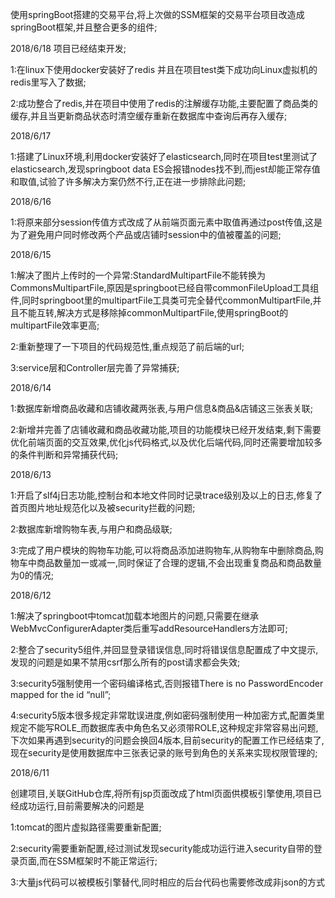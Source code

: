 使用springBoot搭建的交易平台,将上次做的SSM框架的交易平台项目改造成springBoot框架,并且整合更多的组件;

2018/6/18 项目已经结束开发;

1:在linux下使用docker安装好了redis 并且在项目test类下成功向Linux虚拟机的redis里写入了数据;

2:成功整合了redis,并在项目中使用了redis的注解缓存功能,主要配置了商品类的缓存,并且当更新商品状态时清空缓存重新在数据库中查询后再存入缓存;

2018/6/17

1:搭建了Linux环境,利用docker安装好了elasticsearch,同时在项目test里测试了elasticsearch,发现springboot data ES会报错nodes找不到,而jest却能正常存值和取值,试验了许多解决方案仍然不行,正在进一步排除此问题;

2018/6/16

1:将原来部分session传值方式改成了从前端页面元素中取值再通过post传值,这是为了避免用户同时修改两个产品或店铺时session中的值被覆盖的问题;

2018/6/15

1:解决了图片上传时的一个异常:StandardMultipartFile不能转换为CommonsMultipartFile,原因是springboot已经自带commonFileUpload工具组件,同时springboot里的multipartFile工具类可完全替代commonMultipartFile,并且不能互转,解决方式是移除掉commonMultipartFile,使用springBoot的multipartFile效率更高;

2:重新整理了一下项目的代码规范性,重点规范了前后端的url;

3:service层和Controller层完善了异常捕获;

2018/6/14

1:数据库新增商品收藏和店铺收藏两张表,与用户信息&商品&店铺这三张表关联;

2:新增并完善了店铺收藏和商品收藏功能,项目的功能模块已经开发结束,剩下需要优化前端页面的交互效果,优化js代码格式,以及优化后端代码,同时还需要增加较多的条件判断和异常捕获代码;


2018/6/13

1:开启了slf4j日志功能,控制台和本地文件同时记录trace级别及以上的日志,修复了首页图片地址规范化以及被security拦截的问题;

2:数据库新增购物车表,与用户和商品级联;

3:完成了用户模块的购物车功能,可以将商品添加进购物车,从购物车中删除商品,购物车中商品数量加一或减一,同时保证了合理的逻辑,不会出现重复商品和商品数量为0的情况;

2018/6/12

1:解决了springboot中tomcat加载本地图片的问题,只需要在继承WebMvcConfigurerAdapter类后重写addResourceHandlers方法即可;

2:整合了security5组件,并回显登录错误信息,同时将错误信息配置成了中文提示,发现的问题是如果不禁用csrf那么所有的post请求都会失效;

3:security5强制使用一个密码编译格式,否则报错There is no PasswordEncoder mapped for the id “null”;

4:security5版本很多规定非常耽误进度,例如密码强制使用一种加密方式,配置类里规定不能写ROLE_而数据库表中角色名又必须带ROLE,这种规定非常容易出问题,下次如果再遇到security的问题会换回4版本,目前security的配置工作已经结束了,现在security是使用数据库中三张表记录的账号到角色的关系来实现权限管理的;

2018/6/11

创建项目,关联GitHub仓库,将所有jsp页面改成了html页面供模板引擎使用,项目已经成功运行,目前需要解决的问题是
 
1:tomcat的图片虚拟路径需要重新配置;

2:security需要重新配置,经过测试发现security能成功运行进入security自带的登录页面,而在SSM框架时不能正常运行;

3:大量js代码可以被模板引擎替代,同时相应的后台代码也需要修改成非json的方式

